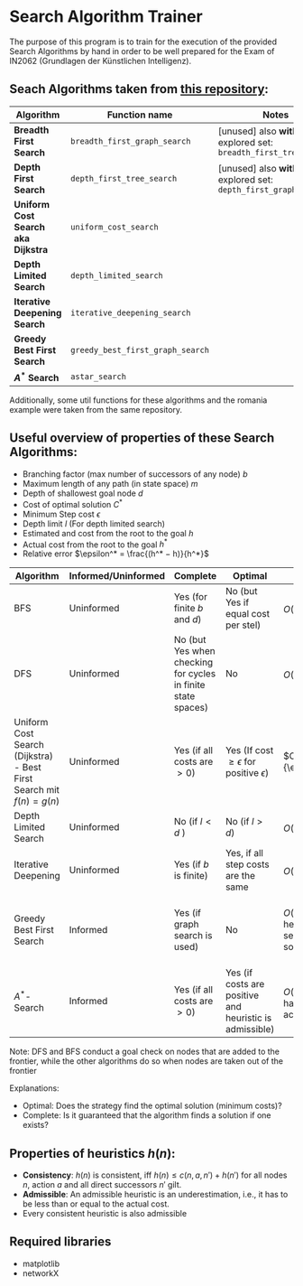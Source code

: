 # Search Algorithm Trainer
The purpose of this program is to train for the execution of the provided Search Algorithms by hand in order to be well prepared for the Exam of IN2062 (Grundlagen der Künstlichen Intelligenz).

## Seach Algorithms taken from [this repository](https://github.com/aimacode/aima-python): 
| Algorithm | Function name | Notes |
|-----------|---------------|-------|
|**Breadth First Search** | `breadth_first_graph_search`|[unused] also **without** explored set: `breadth_first_tree_search`
|**Depth First Search**|`depth_first_tree_search`|[unused] also **with** explored set: `depth_first_graph_search`|
|**Uniform Cost Search aka Dijkstra**|`uniform_cost_search`||
|**Depth Limited Search**|`depth_limited_search`||
|**Iterative Deepening Search**|`iterative_deepening_search`||
|**Greedy Best First Search**|`greedy_best_first_graph_search`||
|**$A^*$ Search**|`astar_search`||

Additionally, some util functions for these algorithms and the romania example were taken from the same repository.

## **Useful overview of properties of these Search Algorithms:**
- Branching factor (max number of successors of any node) $b$
- Maximum length of any path (in state space) $m$ 
- Depth of shallowest goal node $d$
- Cost of optimal solution $C^*$
- Minimum Step cost $\epsilon$
- Depth limit $l$ (For depth limited search)
- Estimated and cost from the root to the goal $h$
- Actual cost from the root to the goal $h^*$
- Relative error $\epsilon^* = \frac{(h^* − h)}{h^*}$

| Algorithm | Informed/Uninformed |Complete | Optimal | Time complexity| Space Complexity |
----|------|-----|----|----|-
| BFS | Uninformed |Yes (for finite $b$ and $d$) | No (but Yes if equal cost per stel) |  $O(b^d)$ | Nodes in frontier: $O(b^d)$; Explored nodes:  $O(b^{d-1})$|
| DFS| Uninformed | No (but Yes when checking for cycles in finite state spaces) | No | $O(b^m)$ | $O(bm)$ |
|Uniform Cost Search (Dijkstra) - Best First Search mit $f(n) = g(n)$| Uninformed| Yes (if all costs are $> 0$) | Yes (If cost $\geq \epsilon$ for positive $\epsilon$) | $O(b^{1+\lfloor{\frac{C^*}{\epsilon}}\rfloor})$ | $O(b^{1+\lfloor{\frac{C^*}{\epsilon}}\rfloor})$ (since all nodes are stored) | 
|Depth Limited Search| Uninformed |No (if $l < d$ ) | No (if $l > d$) |  $O(b^l)$ | $O(bl)$ |
|Iterative Deepening| Uninformed| Yes (if $b$ is finite) | Yes, if all step costs are the same |  $O(b^d)$ | $O(bd)$ |
| Greedy Best First Search| Informed | Yes (if graph search is used) | No |  $O(bm)$ (Worst case: heuristic is misleading the search such that the solution is found last) | $O(bm)$ (Worst case: heuristic is misleading the search such that the solution is found last) (since all nodes are stored) |
| $A^*$-Search | Informed | Yes (if all costs are $> 0$) | Yes (if costs are positive and heuristic is admissible) | $O(b^{\epsilon^* d})$ (If the state space has a single goal and all actions are reversible) | $O(b^{\epsilon^* d})$ (If the state space has a single goal and all actions are reversible) (since all nodes are stored) |

Note: 
DFS and BFS conduct a goal check on nodes that are added to the frontier, while the other algorithms do so when nodes are taken out of the frontier

Explanations:
- Optimal: Does the strategy find the optimal solution (minimum costs)?
- Complete: Is it guaranteed that the algorithm finds a solution if one exists?
## Properties of heuristics $h(n)$: 
- **Consistency**: $h(n)$ is consistent, iff $h(n) \leq c(n, a, n') + h(n')$ for all nodes $n$, action $a$ and all direct successors $n'$ gilt.
- **Admissible**: An admissible heuristic is an
underestimation, i.e., it has to be less than or equal to the actual cost.
- Every consistent heuristic is also admissible

## Required libraries
- matplotlib
- networkX
